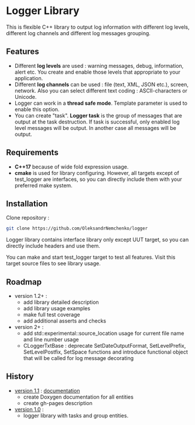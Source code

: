 # Logger Library
This is flexible C++ library to output log information with different log levels, different log channels and different
log messages grouping.
 
## Features
- Different **log levels** are used : warning messages, debug, information, alert etc. You create and enable those levels
that appropriate to your application.
- Different **log channels** can be used : file (text, XML, JSON etc.), screen, network. Also you can select different
text coding : ASCII-characters or Unicode.
- Logger can work in a **thread safe mode**. Template parameter is used to enable this option.
- You can create "task". **Logger task** is the group of messages that are output at the task destruction. If task is
successful, only enabled log level messages will be output. In another case all messages will be output.

## Requirements
- **C++17** because of wide fold expression usage.
- **сmake** is used for library configuring. However, all targets except of test_logger are interfaces, so you can
directly include them with your preferred make system.

## Installation
Clone repository :

```bash
git clone https://github.com/OleksandrNemchenko/logger
```

Logger library contains interface library only except UUT target, so you can directly include headers and use them.

You can make and start test_logger target to test all features. Visit this target source files to see library usage.

## Roadmap
* version 1.2+ :
    - add library detailed description
    - add library usage examples
    - make full test coverage
    - add additional asserts and checks
* version 2+ :
    - add std::experimental::source_location usage for current file name and line number usage
    - CLoggerTxtBase : deprecate SetDateOutputFormat, SetLevelPrefix, SetLevelPostfix, SetSpace functions and introduce
      functional object that will be called for log message decorating

## History
* [version 1.1](https://github.com/OleksandrNemchenko/logger/tree/release/v1.1) : [documentation](https://oleksandrnemchenko.github.io/logger/v1.1/index.html)
    - create Doxygen documentation for all entities
    - create gh-pages description
* [version 1.0](https://github.com/OleksandrNemchenko/logger/tree/release/v1.0) :
    - logger library with tasks and group entities.
